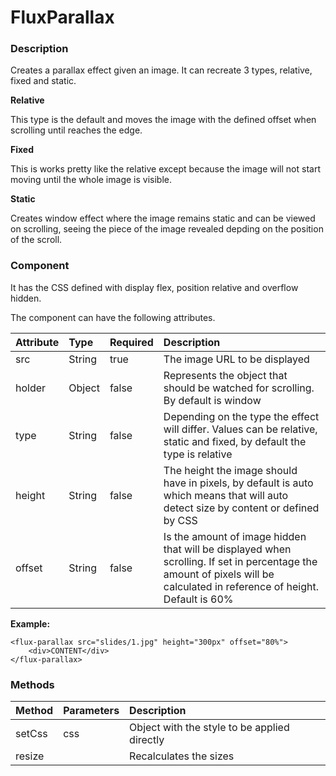 # FluxParallax

### Description

Creates a parallax effect given an image. It can recreate 3 types, relative, fixed and static.

**Relative**

This type is the default and moves the image with the defined offset when scrolling until reaches the edge.

**Fixed**

This is works pretty like the relative except because the image will not start moving until the whole image is visible.

**Static**

Creates window effect where the image remains static and can be viewed on scrolling, seeing the piece of the image revealed depding on the position of the scroll.

### Component

It has the CSS defined with display flex, position relative and overflow hidden.

The component can have the following attributes.

| Attribute | Type | Required | Description |
| :--- | :--- | :--- | :--- |
| src | String | true | The image URL to be displayed |
| holder | Object | false | Represents the object that should be watched for scrolling. By default is window |
| type | String | false | Depending on the type the effect will differ. Values can be relative, static and fixed, by default the type is relative |
| height | String | false | The height the image should have in pixels, by default is auto which means that will auto detect size by content or defined by CSS |
| offset | String | false | Is the amount of image hidden that will be displayed when scrolling. If set in percentage the amount of pixels will be calculated in reference of height. Default is 60% |

**Example:**

```markup
<flux-parallax src="slides/1.jpg" height="300px" offset="80%">
    <div>CONTENT</div>
</flux-parallax>
```

### Methods

| Method | Parameters | Description |
| :--- | :--- | :--- |
| setCss | css | Object with the style to be applied directly |
| resize |  | Recalculates the sizes |



